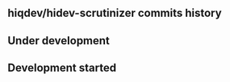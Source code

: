 hiqdev/hidev-scrutinizer commits history
----------------------------------------

## Under development


## Development started

